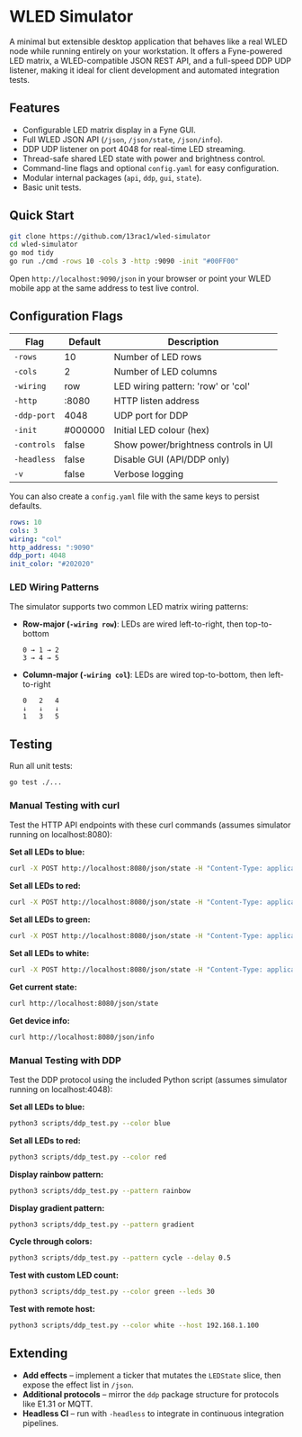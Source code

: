 # WLED Simulator

A minimal but extensible desktop application that behaves like a real WLED node while running entirely on your workstation. It offers a Fyne-powered LED matrix, a WLED-compatible JSON REST API, and a full-speed DDP UDP listener, making it ideal for client development and automated integration tests.

## Features

* Configurable LED matrix display in a Fyne GUI.
* Full WLED JSON API (`/json`, `/json/state`, `/json/info`).
* DDP UDP listener on port 4048 for real-time LED streaming.
* Thread-safe shared LED state with power and brightness control.
* Command-line flags and optional `config.yaml` for easy configuration.
* Modular internal packages (`api`, `ddp`, `gui`, `state`).
* Basic unit tests.

## Quick Start

```bash
git clone https://github.com/13rac1/wled-simulator
cd wled-simulator
go mod tidy
go run ./cmd -rows 10 -cols 3 -http :9090 -init "#00FF00"
```

Open `http://localhost:9090/json` in your browser or point your WLED mobile app at the same address to test live control.

## Configuration Flags

| Flag        | Default | Description                          |
|-------------|---------|--------------------------------------|
| `-rows`     | 10      | Number of LED rows                   |
| `-cols`     | 2       | Number of LED columns                |
| `-wiring`   | row     | LED wiring pattern: 'row' or 'col'  |
| `-http`     | :8080   | HTTP listen address                  |
| `-ddp-port` | 4048    | UDP port for DDP                     |
| `-init`     | #000000 | Initial LED colour (hex)             |
| `-controls` | false   | Show power/brightness controls in UI |
| `-headless` | false   | Disable GUI (API/DDP only)           |
| `-v`        | false   | Verbose logging                      |

You can also create a `config.yaml` file with the same keys to persist defaults.

```yaml
rows: 10
cols: 3
wiring: "col"
http_address: ":9090"
ddp_port: 4048
init_color: "#202020"
```

### LED Wiring Patterns

The simulator supports two common LED matrix wiring patterns:

- **Row-major (`-wiring row`)**: LEDs are wired left-to-right, then top-to-bottom
  ```
  0 → 1 → 2
  3 → 4 → 5
  ```

- **Column-major (`-wiring col`)**: LEDs are wired top-to-bottom, then left-to-right
  ```
  0   2   4
  ↓   ↓   ↓
  1   3   5
  ```

## Testing

Run all unit tests:

```bash
go test ./...
```

### Manual Testing with curl

Test the HTTP API endpoints with these curl commands (assumes simulator running on localhost:8080):

**Set all LEDs to blue:**
```bash
curl -X POST http://localhost:8080/json/state -H "Content-Type: application/json" -d '{"on":true,"bri":255,"seg":[{"col":[[0,0,255]]}]}'
```

**Set all LEDs to red:**
```bash
curl -X POST http://localhost:8080/json/state -H "Content-Type: application/json" -d '{"seg":[{"col":[[255,0,0]]}]}'
```

**Set all LEDs to green:**
```bash
curl -X POST http://localhost:8080/json/state -H "Content-Type: application/json" -d '{"seg":[{"col":[[0,255,0]]}]}'
```

**Set all LEDs to white:**
```bash
curl -X POST http://localhost:8080/json/state -H "Content-Type: application/json" -d '{"seg":[{"col":[[255,255,255]]}]}'
```

**Get current state:**
```bash
curl http://localhost:8080/json/state
```

**Get device info:**
```bash
curl http://localhost:8080/json/info
```

### Manual Testing with DDP

Test the DDP protocol using the included Python script (assumes simulator running on localhost:4048):

**Set all LEDs to blue:**
```bash
python3 scripts/ddp_test.py --color blue
```

**Set all LEDs to red:**
```bash
python3 scripts/ddp_test.py --color red
```

**Display rainbow pattern:**
```bash
python3 scripts/ddp_test.py --pattern rainbow
```

**Display gradient pattern:**
```bash
python3 scripts/ddp_test.py --pattern gradient
```

**Cycle through colors:**
```bash
python3 scripts/ddp_test.py --pattern cycle --delay 0.5
```

**Test with custom LED count:**
```bash
python3 scripts/ddp_test.py --color green --leds 30
```

**Test with remote host:**
```bash
python3 scripts/ddp_test.py --color white --host 192.168.1.100
```

## Extending

* **Add effects** – implement a ticker that mutates the `LEDState` slice, then expose the effect list in `/json`.
* **Additional protocols** – mirror the `ddp` package structure for protocols like E1.31 or MQTT.
* **Headless CI** – run with `-headless` to integrate in continuous integration pipelines.

